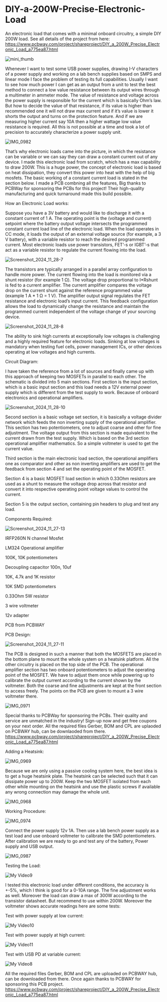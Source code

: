 # DIY-a-200W-Precise-Electronic-Load
An electronic load that comes with a minimal onboard circuitry, a simple DIY 200W load.
See all details of the project from here: https://www.pcbway.com/project/shareproject/DIY_a_200W_Precise_Electronic_Load_a775ea87.html


![mini_thumb](https://github.com/user-attachments/assets/21770d1c-018b-4bfe-903d-91450d2150d7)


Whenever I want to test some USB power supplies, drawing I-V characters of a power supply and working on a lab bench supplies based on SMPS and linear mode I face the problem of testing its full capabilities. Usually I want to see how much power I can get as an output from a unit to test the best method to connect a low value resistance between its output wires through a multimeter in ammeter mode. The value of resistance and voltage across the power supply is responsible for the current which is basically Ohm’s law. But how to decide the value of that resistance, if its value is higher than recommended one it will not draw max current and if it’s value is lower it shorts the output and turns on the protection feature. And if we are measuring higher current say 10A then a higher wattage low value resistance is required. All this is not possible at a time and took a lot of precision to accurately characterize a power supply unit.

![IMG_0982](https://github.com/user-attachments/assets/e81a362d-df8b-4bb6-bc02-ac958f386e9b)

That’s why electronic loads came into the picture, in which the resistance can be variable or we can say they can draw a constant current out of any device. I made this electronic load from scratch, which has a max capability to draw 200W. This is a huge power, the concept of electronic load is based on heat dissipation, they convert this power into heat with the help of big mosfets. The basic working of a constant current load is stated in the section below. I made a PCB combning all the features, Big thanks to PCBWay for sponsoring the PCBs for this project! Their high-quality manufacturing and quick turnaround made this build possible.

How an Electronic Load works:

Suppose you have a 3V battery and would like to discharge it with a constant current of 1 A. The operating point is the (voltage and current) setpoint where the battery output voltage intersects the programmed constant current load line of the electronic load. When the load operates in CC mode, it loads the output of an external voltage source (for example, a 3 V battery), with a variable resistor to reach the desired programmed current. Most electronic loads use power transistors, FET’-s or IGBT’-s that act as a variable resistor to regulate the current flowing into the load.

![Screenshot_2024_11_28-7](https://github.com/user-attachments/assets/0a8141da-ae32-41f5-9e9f-730b84302dab)

The transistors are typically arranged in a parallel array configuration to handle more power. The current flowing into the load is monitored via a shunt resistor (for example 1 Ω). The voltage drop proportional to I*Rshunt is fed to a current amplifier. The current amplifier compares the voltage drop on the current shunt against the reference programmed value (example 1 A * 1 Ω = 1 V). The amplifier output signal regulates the FET resistance and electronic load’s input current. This feedback configuration allows the load to dynamically change the resistance and maintain the programmed current independent of the voltage change of your sourcing device.

![Screenshot_2024_11_28-8](https://github.com/user-attachments/assets/ca96845e-abbe-458b-9c05-817df48a3bb5)

The ability to sink high currents at exceptionally low voltages is challenging and a highly required feature for electronic loads. Sinking at low voltages is mandatory when testing fuel cells, power management ICs, or other devices operating at low voltages and high currents.

Circuit Diagram:

I have taken the reference from a lot of sources and finally came up with this approach of keeping two MOSFETs in parallel to each other. The schematic is divided into 5 main sections.
First section is the input section, which is a basic input section and this load needs a 12V external power supply which is different from the test supply to work. Because of onboard electronics and operational amplifiers.

![Screenshot_2024_11_28-10](https://github.com/user-attachments/assets/b01b20cb-771c-451a-a4da-16dd8a2971a6)

Second section is a basic voltage set section, it is basically a voltage divider network which feeds the non inverting supply of the operational amplifier. This section has two potentiometers, one to adjust coarse and other for fine adjustment. The voltage output from this section is made equivalent to the current drawn from the test supply. Which is based on the 3rd section operational amplifier mathematics. So a simple voltmeter is used to get the current value.

Third section is the main electronic load section, the operational amplifiers one as comparator and other as non inverting amplifiers are used to get the feedback from section 4 and set the operating point of the MOSFET.

Section 4 is a basic MOSFET load section in which 0.33Ohm resistors are used as a shunt to measure the voltage drop across that resistor and convert it into respective operating point voltage values to control the current.

Section 5 is the output section, containing pin headers to plug and test any load.

Components Required:

![Screenshot_2024_11_27-13](https://github.com/user-attachments/assets/072c6162-1f24-46d9-b2a9-67902a5ca81a)

IRFP260N N channel Mosfet

LM324 Operational amplifier

100K, 10K potentiometers

Decoupling capacitor 100n, 10uf

10K, 4.7k and 1K resistor

10K SMD potentiometers

0.33Ohm 5W resistor

3 wire voltmeter

12v adapter

PCB from PCBWAY

PCB Design:

![Screenshot_2024_11_27-11](https://github.com/user-attachments/assets/65a4cf91-f932-46ba-8bec-59731b69a9ed)

The PCB is designed in such a manner that both the MOSFETS are placed in the bottom plane to mount the whole system on a heatsink platform. All the other circuitry is placed on the top side of the PCB. The operational amplifier section has two onboard potentiometers to adjust the operating point of the MOSFET. We have to adjust them once while powering up to calibrate the output current according to the current shown by the voltmeter. Both the coarse and fine adjustments are kept at the front section to access freely. The points on the PCB are given to mount a 3 wire voltmeter there.

![IMG_0971](https://github.com/user-attachments/assets/f3b0ac36-aea6-4781-8b23-7e92309fdf2e)

Special thanks to PCBWay for sponsoring the PCBs. Their quality and service are unmatched in the industry! Sign-up now and get free coupons on your next order. All the required files Gerber, BOM and CPL are uplaoded on PCBWAY hub, can be downlaoded from there. 
https://www.pcbway.com/project/shareproject/DIY_a_200W_Precise_Electronic_Load_a775ea87.html


Adding a Heatsink:

![IMG_0969](https://github.com/user-attachments/assets/dffd741d-be61-418e-a4b7-45fab73725bf)

Because we are only using a passive cooling system here, the best idea is to get a huge heatsink plate. The heatsink can be selected such that it can dissipate power up to 200W. Keep the two MOSFET isolated from each other while mounting on the heatsink and use the plastic screws if available any wrong connection may damage the whole unit.

![IMG_0968](https://github.com/user-attachments/assets/cea5798c-5a4e-4168-9bd6-b3dc74c2acd3)

Working Procedure:

![IMG_0974](https://github.com/user-attachments/assets/c6f3c9b3-dd71-45d7-8df3-ebf01fd4a391)

Connect the power supply 12v 1A. Then use a lab bench power supply as a test load and use onboard voltmeter to calibrate the SMD potentiometers. After calibration we are ready to go and test any of the battery, Power supply and USB output.

![IMG_0987](https://github.com/user-attachments/assets/76799d8e-8029-42fc-ba12-983645261ac2)

Testing the Load:

![My Video9](https://github.com/user-attachments/assets/fa56d1f7-043f-45f0-b65d-b51c022c442a)

I tested this electronic load under different conditions, the accuracy is +-5%, which I think is good for a 0-10A range. The fine adjustment works as well. Moreover the load can draw a max of 300W according to the transistor datasheet. But recommend to use within 200W. Moreover the voltmeter shows accurate readings here are some tests:

Test with power supply at low current:

![My Video10](https://github.com/user-attachments/assets/3336c4a4-00de-4359-8ac8-fed0f9b4ad0e)

Test with power supply at high current:

![My Video11](https://github.com/user-attachments/assets/69dd1960-2b70-4dfc-8f79-2bf48cba4bc2)

Test with USB PD at variable current:

![My Video8](https://github.com/user-attachments/assets/6c269864-480a-4ff3-961e-c2da047332cf)

All the required files Gerber, BOM and CPL are uploaded on PCBWAY hub, can be downloaded from there. Once again thanks to PCBWAY for sponsoring this PCB project.  https://www.pcbway.com/project/shareproject/DIY_a_200W_Precise_Electronic_Load_a775ea87.html

